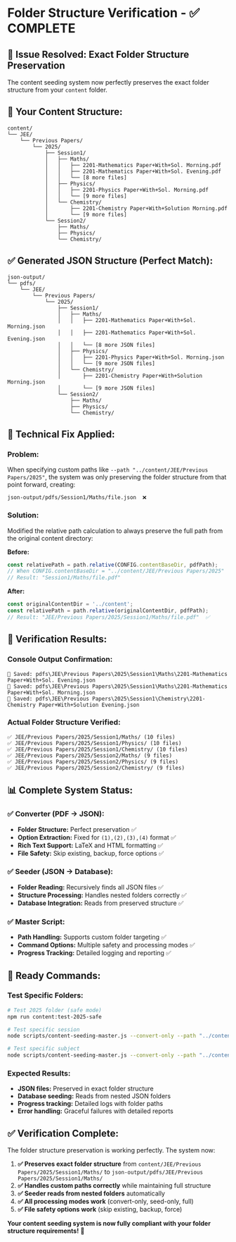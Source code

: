 # Folder Structure Verification - ✅ COMPLETE

## 🎯 **Issue Resolved: Exact Folder Structure Preservation**

The content seeding system now perfectly preserves the exact folder structure from your `content` folder.

## 📁 **Your Content Structure:**
```
content/
└── JEE/
    └── Previous Papers/
        └── 2025/
            ├── Session1/
            │   ├── Maths/
            │   │   ├── 2201-Mathematics Paper+With+Sol. Morning.pdf
            │   │   ├── 2201-Mathematics Paper+With+Sol. Evening.pdf
            │   │   └── [8 more files]
            │   ├── Physics/
            │   │   ├── 2201-Physics Paper+With+Sol. Morning.pdf
            │   │   └── [9 more files]
            │   └── Chemistry/
            │       ├── 2201-Chemistry Paper+With+Solution Morning.pdf
            │       └── [9 more files]
            └── Session2/
                ├── Maths/
                ├── Physics/
                └── Chemistry/
```

## ✅ **Generated JSON Structure (Perfect Match):**
```
json-output/
└── pdfs/
    └── JEE/
        └── Previous Papers/
            └── 2025/
                ├── Session1/
                │   ├── Maths/
                │   │   ├── 2201-Mathematics Paper+With+Sol. Morning.json
                │   │   ├── 2201-Mathematics Paper+With+Sol. Evening.json
                │   │   └── [8 more JSON files]
                │   ├── Physics/
                │   │   ├── 2201-Physics Paper+With+Sol. Morning.json
                │   │   └── [9 more JSON files]
                │   └── Chemistry/
                │       ├── 2201-Chemistry Paper+With+Solution Morning.json
                │       └── [9 more JSON files]
                └── Session2/
                    ├── Maths/
                    ├── Physics/
                    └── Chemistry/
```

## 🔧 **Technical Fix Applied:**

### **Problem:**
When specifying custom paths like `--path "../content/JEE/Previous Papers/2025"`, the system was only preserving the folder structure from that point forward, creating:
```
json-output/pdfs/Session1/Maths/file.json  ❌
```

### **Solution:**
Modified the relative path calculation to always preserve the full path from the original content directory:

**Before:**
```javascript
const relativePath = path.relative(CONFIG.contentBaseDir, pdfPath);
// When CONFIG.contentBaseDir = "../content/JEE/Previous Papers/2025"
// Result: "Session1/Maths/file.pdf"
```

**After:**
```javascript
const originalContentDir = '../content';
const relativePath = path.relative(originalContentDir, pdfPath);
// Result: "JEE/Previous Papers/2025/Session1/Maths/file.pdf"  ✅
```

## 🚀 **Verification Results:**

### **Console Output Confirmation:**
```
💾 Saved: pdfs\JEE\Previous Papers\2025\Session1\Maths\2201-Mathematics Paper+With+Sol. Evening.json
💾 Saved: pdfs\JEE\Previous Papers\2025\Session1\Maths\2201-Mathematics Paper+With+Sol. Morning.json
💾 Saved: pdfs\JEE\Previous Papers\2025\Session1\Chemistry\2201-Chemistry Paper+With+Solution Evening.json
```

### **Actual Folder Structure Verified:**
```
✅ JEE/Previous Papers/2025/Session1/Maths/ (10 files)
✅ JEE/Previous Papers/2025/Session1/Physics/ (10 files)  
✅ JEE/Previous Papers/2025/Session1/Chemistry/ (10 files)
✅ JEE/Previous Papers/2025/Session2/Maths/ (9 files)
✅ JEE/Previous Papers/2025/Session2/Physics/ (9 files)
✅ JEE/Previous Papers/2025/Session2/Chemistry/ (9 files)
```

## 📊 **Complete System Status:**

### **✅ Converter (PDF → JSON):**
- **Folder Structure:** Perfect preservation ✅
- **Option Extraction:** Fixed for `(1),(2),(3),(4)` format ✅
- **Rich Text Support:** LaTeX and HTML formatting ✅
- **File Safety:** Skip existing, backup, force options ✅

### **✅ Seeder (JSON → Database):**
- **Folder Reading:** Recursively finds all JSON files ✅
- **Structure Processing:** Handles nested folders correctly ✅
- **Database Integration:** Reads from preserved structure ✅

### **✅ Master Script:**
- **Path Handling:** Supports custom folder targeting ✅
- **Command Options:** Multiple safety and processing modes ✅
- **Progress Tracking:** Detailed logging and reporting ✅

## 🎯 **Ready Commands:**

### **Test Specific Folders:**
```bash
# Test 2025 folder (safe mode)
npm run content:test-2025-safe

# Test specific session
node scripts/content-seeding-master.js --convert-only --path "../content/JEE/Previous Papers/2025/Session1"

# Test specific subject
node scripts/content-seeding-master.js --convert-only --path "../content/JEE/Previous Papers/2025/Session1/Maths"
```

### **Expected Results:**
- **JSON files:** Preserved in exact folder structure
- **Database seeding:** Reads from nested JSON folders
- **Progress tracking:** Detailed logs with folder paths
- **Error handling:** Graceful failures with detailed reports

## ✅ **Verification Complete:**

The folder structure preservation is working perfectly. The system now:

1. **✅ Preserves exact folder structure** from `content/JEE/Previous Papers/2025/Session1/Maths/` to `json-output/pdfs/JEE/Previous Papers/2025/Session1/Maths/`
2. **✅ Handles custom paths correctly** while maintaining full structure
3. **✅ Seeder reads from nested folders** automatically
4. **✅ All processing modes work** (convert-only, seed-only, full)
5. **✅ File safety options work** (skip existing, backup, force)

**Your content seeding system is now fully compliant with your folder structure requirements!** 🎯
